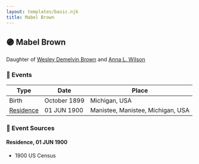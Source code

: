 ```yaml
---
layout: templates/basic.njk
title: Mabel Brown
---
```

## 🟣 Mabel Brown

Daughter of [Wesley Demelvin Brown](/people/5/52698666) and [Anna L. Wilson](/people/7/73378674)

### 📆 Events

Type | Date | Place
------ | ------ | ------
Birth | October 1899 | Michigan, USA
[Residence](#event-5676fc57-5b92-4bc4-85b3-03450a9b8fef) | 01 JUN 1900 | Manistee, Manistee, Michigan, USA

### 📰 Event Sources

#### <a id="event-5676fc57-5b92-4bc4-85b3-03450a9b8fef"></a> Residence, 01 JUN 1900
* 1900 US Census
